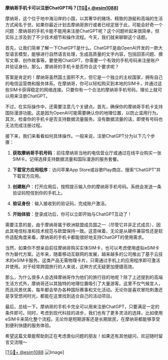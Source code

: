 **摩纳哥手机卡可以注册ChatGPT吗？[[TG💪+ @esim1088](https://t.me/s/esim1088)]**

摩纳哥，这个位于地中海沿岸的小国，以其奢华的赌场、精致的游艇和高端的生活方式闻名于世。如果你最近计划去摩纳哥旅行或者已经定居于此，可能会好奇一个问题：摩纳哥的手机卡能不能用来注册ChatGPT呢？这个问题听起来很简单，但实际上涉及到了不少技术细节和操作流程。今天，我们就来聊聊这个话题。

首先，让我们简单了解一下ChatGPT是什么。ChatGPT是由OpenAI开发的一款大型语言模型，能够进行自然语言处理，生成高质量的文字内容，包括回答问题、撰写文章、创作故事等。要使用ChatGPT，你需要一个有效的手机号码来注册账户并验证身份。那么，摩纳哥的手机卡是否符合这个要求呢？

答案是肯定的！摩纳哥虽然国土面积不大，但它是一个独立的主权国家，拥有自己的电信运营商和服务体系。在摩纳哥，你可以轻松购买到本地的SIM卡，并通过这些SIM卡获得稳定的网络连接。只要你有一个合法的摩纳哥手机号码，理论上就可以用来注册ChatGPT。

不过，在实际操作中，还需要注意几个关键点。首先，确保你的摩纳哥手机卡支持国际漫游功能。这是因为OpenAI可能需要确认你的地理位置，以防止滥用行为。其次，检查你的手机卡是否支持数据流量服务。没有数据流量的话，即使有号码也无法完成注册过程。

接下来，我们来看看如何具体操作。一般来说，注册ChatGPT分为以下几个步骤：

1. **获取摩纳哥手机号码**：前往摩纳哥当地的电信营业厅或通过在线平台购买一张SIM卡。记得选择支持数据流量和国际漫游的服务套餐。
   
2. **下载官方应用程序**：访问苹果App Store或谷歌Play商店，搜索“ChatGPT”并下载官方应用。

3. **创建账户**：打开应用后，按照提示输入你的摩纳哥手机号码。系统会发送一条验证码短信到你的手机上。

4. **验证身份**：输入接收到的验证码，完成账户激活。

5. **开始体验**：登录成功后，你可以立即开始与ChatGPT互动了！

需要注意的是，由于摩纳哥属于欧洲联盟成员国之一（尽管它并非正式成员），因此其电信标准和技术规范与欧盟保持一致。这意味着，无论是从硬件兼容性还是软件适配角度来看，摩纳哥的手机卡都能很好地支持ChatGPT的使用需求。

当然，如果你不想亲自前往摩纳哥购买实体SIM卡，也可以考虑使用虚拟eSIM卡作为替代方案。近年来，随着移动互联网的发展，越来越多的公司推出了基于云技术的eSIM卡服务。这类产品无需物理卡片，只需通过手机上的应用程序即可激活并使用。对于经常跨国旅行的人来说，这种方式无疑更加便捷高效。

那么，为什么很多人会选择摩纳哥作为他们的旅行目的地呢？除了上述提到的高端生活方式外，摩纳哥还以其独特的地理位置吸引了大量游客。这里不仅气候宜人，而且风景优美，每年都会举办各种国际赛事和文化活动。无论你是喜欢冒险刺激还是享受悠闲时光，都能在这里找到适合自己的活动项目。

最后，总结一下。摩纳哥的手机卡完全可以用来注册ChatGPT，只要满足一定的条件即可。同时，考虑到现代科技的进步，我们也有了更多灵活的选择，比如使用eSIM卡来简化整个流程。无论你是短期游客还是长期居民，在摩纳哥都能够享受到便利快捷的服务体验。

希望这篇文章能帮助到正在考虑类似问题的朋友！如果还有其他疑问，欢迎随时留言交流哦～ 

[[TG💪+ @esim1088](https://t.me/s/esim1088) ![Image](https://i.postimg.cc/4NQfJmqS/Snipaste-2025-05-13-00-14-12.png)]